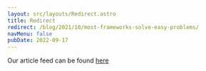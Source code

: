 ```yaml
---
layout: src/layouts/Redirect.astro
title: Redirect
redirect: /blog/2021/10/most-frameworks-solve-easy-problems/
navMenu: false
pubDate: 2022-09-17
---
```

<div>
Our article feed can be found <a href="/blog/2021/10/most-frameworks-solve-easy-problems/">here</a>
</div>
